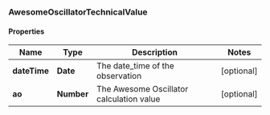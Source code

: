### AwesomeOscillatorTechnicalValue

#### Properties
Name | Type | Description | Notes
------------ | ------------- | ------------- | -------------
**dateTime** | **Date** | The date_time of the observation | [optional] 
**ao** | **Number** | The Awesome Oscillator calculation value | [optional] 



